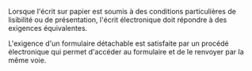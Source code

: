 Lorsque l'écrit sur papier est soumis à des conditions particulières de lisibilité ou de présentation, l'écrit électronique doit répondre à des exigences équivalentes. 


  

 L'exigence d'un formulaire détachable est satisfaite par un procédé électronique qui permet d'accéder au formulaire et de le renvoyer par la même voie. 


  
